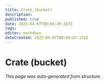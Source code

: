 ```yaml
---
title: Crate_(bucket)
description: 
published: true
date: 2025-04-07T08:04:49.367Z
tags: 
editor: markdown
dateCreated: 2025-04-07T08:04:47.132Z
---
```


# Crate (bucket)

*This page was auto-generated from structure.*